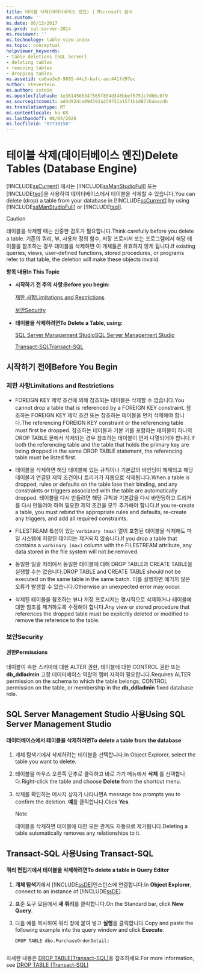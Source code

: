 ```yaml
---
title: 테이블 삭제(데이터베이스 엔진) | Microsoft 문서
ms.custom: ''
ms.date: 06/13/2017
ms.prod: sql-server-2014
ms.reviewer: ''
ms.technology: table-view-index
ms.topic: conceptual
helpviewer_keywords:
- table deletions [SQL Server]
- deleting tables
- removing tables
- dropping tables
ms.assetid: ca6aa3e9-9885-44c3-bafc-aec441fd97ec
author: stevestein
ms.author: sstein
ms.openlocfilehash: 1e361456534f565f854d348bbef5751c7d66c0f9
ms.sourcegitcommit: ad4d92dce894592a259721a1571b1d8736abacdb
ms.translationtype: MT
ms.contentlocale: ko-KR
ms.lasthandoff: 08/04/2020
ms.locfileid: "87738158"
---
```

# <a name="delete-tables-database-engine"></a><span data-ttu-id="25c9b-102">테이블 삭제(데이터베이스 엔진)</span><span class="sxs-lookup"><span data-stu-id="25c9b-102">Delete Tables (Database Engine)</span></span>
  <span data-ttu-id="25c9b-103">[!INCLUDE[ssCurrent](../../includes/sscurrent-md.md)] 에서는 [!INCLUDE[ssManStudioFull](../../includes/ssmanstudiofull-md.md)] 또는 [!INCLUDE[tsql](../../includes/tsql-md.md)]을 사용하여 데이터베이스에서 테이블을 삭제할 수 있습니다.</span><span class="sxs-lookup"><span data-stu-id="25c9b-103">You can delete (drop) a table from your database in [!INCLUDE[ssCurrent](../../includes/sscurrent-md.md)] by using [!INCLUDE[ssManStudioFull](../../includes/ssmanstudiofull-md.md)] or [!INCLUDE[tsql](../../includes/tsql-md.md)].</span></span>  
  
> [!CAUTION]  
>  <span data-ttu-id="25c9b-104">테이블을 삭제할 때는 신중한 검토가 필요합니다.</span><span class="sxs-lookup"><span data-stu-id="25c9b-104">Think carefully before you delete a table.</span></span> <span data-ttu-id="25c9b-105">기존의 쿼리, 뷰, 사용자 정의 함수, 저장 프로시저 또는 프로그램에서 해당 테이블을 참조하는 경우 테이블을 삭제하면 이 개체들은 유효하지 않게 됩니다.</span><span class="sxs-lookup"><span data-stu-id="25c9b-105">If existing queries, views, user-defined functions, stored procedures, or programs refer to that table, the deletion will make these objects invalid.</span></span>  
  
 <span data-ttu-id="25c9b-106">**항목 내용**</span><span class="sxs-lookup"><span data-stu-id="25c9b-106">**In This Topic**</span></span>  
  
-   <span data-ttu-id="25c9b-107">**시작하기 전 주의 사항:**</span><span class="sxs-lookup"><span data-stu-id="25c9b-107">**Before you begin:**</span></span>  
  
     [<span data-ttu-id="25c9b-108">제한 사항</span><span class="sxs-lookup"><span data-stu-id="25c9b-108">Limitations and Restrictions</span></span>](#Restrictions)  
  
     [<span data-ttu-id="25c9b-109">보안</span><span class="sxs-lookup"><span data-stu-id="25c9b-109">Security</span></span>](#Security)  
  
-   <span data-ttu-id="25c9b-110">**테이블을 삭제하려면**</span><span class="sxs-lookup"><span data-stu-id="25c9b-110">**To Delete a Table, using:**</span></span>  
  
     [<span data-ttu-id="25c9b-111">SQL Server Management Studio</span><span class="sxs-lookup"><span data-stu-id="25c9b-111">SQL Server Management Studio</span></span>](#SSMSProcedure)  
  
     [<span data-ttu-id="25c9b-112">Transact-SQL</span><span class="sxs-lookup"><span data-stu-id="25c9b-112">Transact-SQL</span></span>](#TsqlProcedure)  
  
##  <a name="before-you-begin"></a><a name="BeforeYouBegin"></a> <span data-ttu-id="25c9b-113">시작하기 전에</span><span class="sxs-lookup"><span data-stu-id="25c9b-113">Before You Begin</span></span>  
  
###  <a name="limitations-and-restrictions"></a><a name="Restrictions"></a> <span data-ttu-id="25c9b-114">제한 사항</span><span class="sxs-lookup"><span data-stu-id="25c9b-114">Limitations and Restrictions</span></span>  
  
-   <span data-ttu-id="25c9b-115">FOREIGN KEY 제약 조건에 의해 참조되는 테이블은 삭제할 수 없습니다.</span><span class="sxs-lookup"><span data-stu-id="25c9b-115">You cannot drop a table that is referenced by a FOREIGN KEY constraint.</span></span> <span data-ttu-id="25c9b-116">참조하는 FOREIGN KEY 제약 조건 또는 참조하는 테이블을 먼저 삭제해야 합니다.</span><span class="sxs-lookup"><span data-stu-id="25c9b-116">The referencing FOREIGN KEY constraint or the referencing table must first be dropped.</span></span> <span data-ttu-id="25c9b-117">참조하는 테이블과 기본 키를 포함하는 테이블이 하나의 DROP TABLE 문에서 삭제되는 경우 참조하는 테이블이 먼저 나열되어야 합니다.</span><span class="sxs-lookup"><span data-stu-id="25c9b-117">If both the referencing table and the table that holds the primary key are being dropped in the same DROP TABLE statement, the referencing table must be listed first.</span></span>  
  
-   <span data-ttu-id="25c9b-118">테이블을 삭제하면 해당 테이블에 있는 규칙이나 기본값의 바인딩이 해제되고 해당 테이블과 연결된 제약 조건이나 트리거가 자동으로 삭제됩니다.</span><span class="sxs-lookup"><span data-stu-id="25c9b-118">When a table is dropped, rules or defaults on the table lose their binding, and any constraints or triggers associated with the table are automatically dropped.</span></span> <span data-ttu-id="25c9b-119">테이블을 다시 만들려면 해당 규칙과 기본값을 다시 바인딩하고 트리거를 다시 만들어야 하며 필요한 제약 조건을 모두 추가해야 합니다.</span><span class="sxs-lookup"><span data-stu-id="25c9b-119">If you re-create a table, you must rebind the appropriate rules and defaults, re-create any triggers, and add all required constraints.</span></span>  
  
-   <span data-ttu-id="25c9b-120">FILESTREAM 특성이 있는 `varbinary (max)` 열이 포함된 테이블을 삭제해도 파일 시스템에 저장된 데이터는 제거되지 않습니다.</span><span class="sxs-lookup"><span data-stu-id="25c9b-120">If you drop a table that contains a `varbinary (max)` column with the FILESTREAM attribute, any data stored in the file system will not be removed.</span></span>  
  
-   <span data-ttu-id="25c9b-121">동일한 일괄 처리에서 동일한 테이블에 대해 DROP TABLE과 CREATE TABLE을 실행할 수는 없습니다.</span><span class="sxs-lookup"><span data-stu-id="25c9b-121">DROP TABLE and CREATE TABLE should not be executed on the same table in the same batch.</span></span> <span data-ttu-id="25c9b-122">이를 실행하면 예기치 않은 오류가 발생할 수 있습니다.</span><span class="sxs-lookup"><span data-stu-id="25c9b-122">Otherwise an unexpected error may occur.</span></span>  
  
-   <span data-ttu-id="25c9b-123">삭제된 테이블을 참조하는 뷰나 저장 프로시저는 명시적으로 삭제하거나 테이블에 대한 참조를 제거하도록 수정해야 합니다.</span><span class="sxs-lookup"><span data-stu-id="25c9b-123">Any view or stored procedure that references the dropped table must be explicitly deleted or modified to remove the reference to the table.</span></span>  
  
###  <a name="security"></a><a name="Security"></a> <span data-ttu-id="25c9b-124">보안</span><span class="sxs-lookup"><span data-stu-id="25c9b-124">Security</span></span>  
  
####  <a name="permissions"></a><a name="Permissions"></a> <span data-ttu-id="25c9b-125">권한</span><span class="sxs-lookup"><span data-stu-id="25c9b-125">Permissions</span></span>  
 <span data-ttu-id="25c9b-126">테이블이 속한 스키마에 대한 ALTER 권한, 테이블에 대한 CONTROL 권한 또는 **db_ddladmin** 고정 데이터베이스 역할의 멤버 자격이 필요합니다.</span><span class="sxs-lookup"><span data-stu-id="25c9b-126">Requires ALTER permission on the schema to which the table belongs, CONTROL permission on the table, or membership in the **db_ddladmin** fixed database role.</span></span>  
  
##  <a name="using-sql-server-management-studio"></a><a name="SSMSProcedure"></a> <span data-ttu-id="25c9b-127">SQL Server Management Studio 사용</span><span class="sxs-lookup"><span data-stu-id="25c9b-127">Using SQL Server Management Studio</span></span>  
  
#### <a name="to-delete-a-table-from-the-database"></a><span data-ttu-id="25c9b-128">데이터베이스에서 테이블을 삭제하려면</span><span class="sxs-lookup"><span data-stu-id="25c9b-128">To delete a table from the database</span></span>  
  
1.  <span data-ttu-id="25c9b-129">개체 탐색기에서 삭제하려는 테이블을 선택합니다.</span><span class="sxs-lookup"><span data-stu-id="25c9b-129">In Object Explorer, select the table you want to delete.</span></span>  
  
2.  <span data-ttu-id="25c9b-130">테이블을 마우스 오른쪽 단추로 클릭하고 바로 가기 메뉴에서 **삭제** 를 선택합니다.</span><span class="sxs-lookup"><span data-stu-id="25c9b-130">Right-click the table and choose **Delete** from the shortcut menu.</span></span>  
  
3.  <span data-ttu-id="25c9b-131">삭제를 확인하는 메시지 상자가 나타나면</span><span class="sxs-lookup"><span data-stu-id="25c9b-131">A message box prompts you to confirm the deletion.</span></span> <span data-ttu-id="25c9b-132">**예**를 클릭합니다.</span><span class="sxs-lookup"><span data-stu-id="25c9b-132">Click **Yes**.</span></span>  
  
    > [!NOTE]  
    >  <span data-ttu-id="25c9b-133">테이블을 삭제하면 테이블에 대한 모든 관계도 자동으로 제거됩니다.</span><span class="sxs-lookup"><span data-stu-id="25c9b-133">Deleting a table automatically removes any relationships to it.</span></span>  
  
##  <a name="using-transact-sql"></a><a name="TsqlProcedure"></a> <span data-ttu-id="25c9b-134">Transact-SQL 사용</span><span class="sxs-lookup"><span data-stu-id="25c9b-134">Using Transact-SQL</span></span>  
  
#### <a name="to-delete-a-table-in-query-editor"></a><span data-ttu-id="25c9b-135">쿼리 편집기에서 테이블을 삭제하려면</span><span class="sxs-lookup"><span data-stu-id="25c9b-135">To delete a table in Query Editor</span></span>  
  
1.  <span data-ttu-id="25c9b-136">**개체 탐색기**에서 [!INCLUDE[ssDE](../../includes/ssde-md.md)]인스턴스에 연결합니다.</span><span class="sxs-lookup"><span data-stu-id="25c9b-136">In **Object Explorer**, connect to an instance of [!INCLUDE[ssDE](../../includes/ssde-md.md)].</span></span>  
  
2.  <span data-ttu-id="25c9b-137">표준 도구 모음에서 **새 쿼리**를 클릭합니다.</span><span class="sxs-lookup"><span data-stu-id="25c9b-137">On the Standard bar, click **New Query**.</span></span>  
  
3.  <span data-ttu-id="25c9b-138">다음 예를 복사하여 쿼리 창에 붙여 넣고 **실행**을 클릭합니다.</span><span class="sxs-lookup"><span data-stu-id="25c9b-138">Copy and paste the following example into the query window and click **Execute**.</span></span>  
  
    ```  
    DROP TABLE dbo.PurchaseOrderDetail;  
  
    ```  
  
 <span data-ttu-id="25c9b-139">자세한 내용은 [DROP TABLE&#40;Transact-SQL&#41;](/sql/t-sql/statements/drop-table-transact-sql)을 참조하세요.</span><span class="sxs-lookup"><span data-stu-id="25c9b-139">For more information, see [DROP TABLE &#40;Transact-SQL&#41;](/sql/t-sql/statements/drop-table-transact-sql)</span></span>  
  
  
